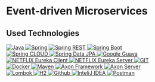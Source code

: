 # Event-driven Microservices


## Used Technologies

<div>
<a href="#">
        <img alt="Java"
             src="https://img.shields.io/badge/Java-ED8B00?style=for-the-badge&logo=java&logoColor=white"/>
</a>
<a href="#">
        <img alt="Spring"
             src="https://img.shields.io/badge/Spring-6DB33F?style=for-the-badge&logo=spring&logoColor=white"/>
</a>
<a href="#">
        <img alt="Spring REST"
             src="https://img.shields.io/badge/Spring-REST-ff1709?style=for-the-badge&logo=Spring&logoColor=white&color=ff1709&labelColor=gray"/>
</a>
<a href="#">
        <img alt="Spring Boot"
             src="https://img.shields.io/badge/Spring_Boot-F2F4F9?style=for-the-badge&logo=spring-boot"/>
</a>
</div>

<div>
<a href="#">
        <img alt="Spring CLOUD"
             src="https://img.shields.io/badge/Spring-Cloud-ff1709?style=for-the-badge&logo=Spring&logoColor=Green&color=293B74&labelColor=gray"/>
</a>
<a href="#">
        <img alt="Spring Data JPA"
             src="https://img.shields.io/badge/Spring-Data GPA-ff1709?style=for-the-badge&logo=Spring&logoColor=Green&color=82E0AA&labelColor=gray"/>
</a>
<a href="#">
        <img alt="Google Guava"
             src="https://img.shields.io/badge/Google-Guava-ff1709?style=for-the-badge&logo=Google&logoColor=Green&color=F4D03F&labelColor=E74C3C"/>
</a>
</div>

<div>
<a href="#">
        <img alt="NETFLIX Eureka Client"
             src="https://img.shields.io/badge/Netflix-Eureka Client-C0392B?style=for-the-badge&logo=Netflix&logoColor=Green&color=F39C12&labelColor=C0392B"/>
</a>
<a href="#">
        <img alt="NETFLIX Eureka Server"
             src="https://img.shields.io/badge/Netflix-Eureka Server-C0392B?style=for-the-badge&logo=Netflix&logoColor=Green&color=F39C12&labelColor=C0392B"/>
</a>
<a href="#">
        <img alt="GIT"
             src="https://img.shields.io/badge/Git-F05032?style=for-the-badge&logo=git&logoColor=white"/>
</a>
</div>

<div>
<a href="#">
        <img alt="Docker"
             src="https://img.shields.io/badge/Docker-2CA5E0?style=for-the-badge&logo=docker&logoColor=white"/>
</a>
<a href="#">
        <img alt="Maven"
             src="https://img.shields.io/badge/Maven-2C2D72?style=for-the-badge&logo=maven&logoColor=white"/>
</a>
<a href="#">
        <img alt="Axon Framework"
             src="https://img.shields.io/badge/Axon Framework-5B2C6F?style=for-the-badge&logo=AxonFramework&logoColor=Yellow"/>
</a>
<a href="#">
        <img alt="Axon Server"
             src="https://img.shields.io/badge/Axon Server-5B2C6F?style=for-the-badge&logo=AxonServer&logoColor=Yellow"/>
</a>
</div>

<div>
<a href="#">
        <img alt="Lombok"
             src="https://img.shields.io/badge/Lombok-21618C?style=for-the-badge&logo=Lombok&logoColor=Yellow"/>
</a>
<a href="#">
        <img alt="H2"
             src="https://img.shields.io/badge/H2-D35400?style=for-the-badge&logo=H2&logoColor=Yellow"/>
</a>
<a href="#">
        <img alt="Github"
             src="https://img.shields.io/badge/GitHub-100000?style=for-the-badge&logo=github&logoColor=white"/>
</a>
<a href="#">
        <img alt="InteliJ IDEA"
             src="https://img.shields.io/badge/IntelliJ%20IDEA-143?style=for-the-badge&logo=IntelliJ%20IDEA&logoColor=black&color=black&labelColor=yellow">
</a>
<a href="#">
        <img alt="Postman"
             src="https://img.shields.io/badge/Postman-FF6C37?style=for-the-badge&logo=Postman&logoColor=white"/>
</a>
</div>

